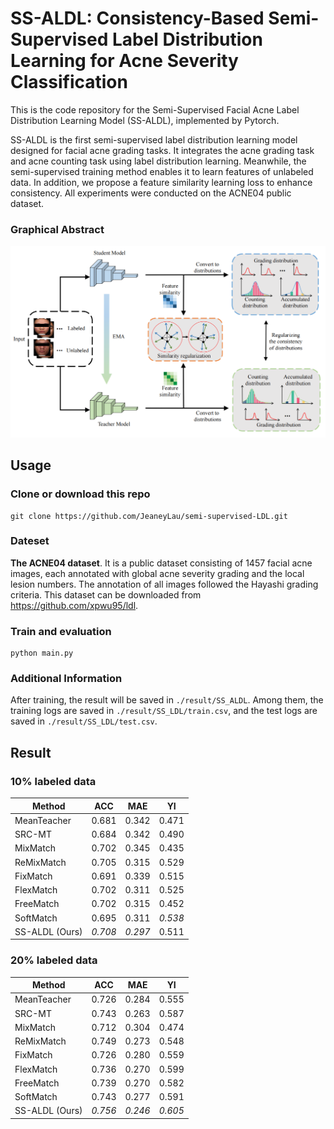 # SS-ALDL: Consistency-Based Semi-Supervised Label Distribution Learning for Acne Severity Classification
This is the code repository for the Semi-Supervised Facial Acne Label Distribution Learning Model (SS-ALDL), implemented by Pytorch. 

SS-ALDL is the first semi-supervised label distribution learning model designed for facial acne grading tasks. It integrates the acne grading task and acne counting task using label distribution learning. Meanwhile, the semi-supervised training method enables it to learn features of unlabeled data. In addition, we propose a feature similarity learning loss to enhance consistency. All experiments were conducted on the ACNE04 public dataset.

### Graphical Abstract
<div align="center" >
  <img src="https://github.com/JeaneyLau/semi-supervised-LDL/blob/main/image/Abstract.jpg">
</div>

## Usage

### Clone or download this repo
```
git clone https://github.com/JeaneyLau/semi-supervised-LDL.git
```
### Dateset

**The ACNE04 dataset**. It is a public dataset consisting of 1457 facial acne images, each annotated with global acne severity grading and the local lesion numbers. The annotation of all images followed the Hayashi grading criteria. This dataset can be downloaded from https://github.com/xpwu95/ldl.

### Train and evaluation
```
python main.py
```
### Additional Information
After training, the result will be saved in `./result/SS_ALDL`. Among them, the training logs are saved in `./result/SS_LDL/train.csv`, and the test logs are saved in `./result/SS_LDL/test.csv`.

## Result

### 10% labeled data 

| Method | ACC| MAE | YI |
| ---- | -------| ----- |----|
| MeanTeacher|  0.681 | 0.342| 0.471 |
| SRC-MT|  0.684 | 0.342 | 0.490|
| MixMatch|  0.702 | 0.345|0.435 |
| ReMixMatch|  0.705 |0.315|0.529 |
| FixMatch|  0.691|0.339| 0.515|
| FlexMatch|  0.702 |0.311| 0.525|
| FreeMatch|  0.702 |0.315| 0.452|
| SoftMatch|  0.695 |0.311| *0.538* |
| SS-ALDL (Ours)|  *0.708* |*0.297*| 0.511|

### 20% labeled data 

| Method | ACC| MAE | YI |
| ---- | -------| ----- |----|
| MeanTeacher|  0.726 | 0.284| 0.555 |
| SRC-MT|  0.743 | 0.263 | 0.587|
| MixMatch|  0.712 | 0.304|0.474 |
| ReMixMatch|  0.749 |0.273|0.548 |
| FixMatch|  0.726|0.280| 0.559|
| FlexMatch|  0.736 |0.270| 0.599|
| FreeMatch|  0.739 |0.270| 0.582|
| SoftMatch|  0.743 |0.277| 0.591 |
| SS-ALDL (Ours)|  *0.756* |*0.246*| *0.605*|
